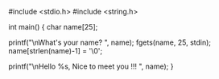 #include <stdio.h>
#include <string.h>

int main()
{
   char name[25];

   printf("\nWhat's your name? ", name);
   fgets(name, 25, stdin);
   name[strlen(name)-1] = '\0';
  
   printf("\nHello %s, Nice to meet you !!! ", name);
}
